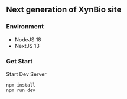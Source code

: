 ## Next generation of XynBio site

### Environment

- NodeJS 18
- NextJS 13

### Get Start

Start Dev Server

```shell
npm install
npm run dev
```